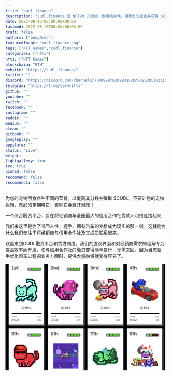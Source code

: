 ```yaml
---
title: "cudl.finance"
description: "Cudl.finance 是 NFT20 开发的一款赚钱游戏。喂养您的宠物并获得 $CUDL 以升级。"
date: 2022-08-13T00:00:00+08:00
lastmod: 2022-08-13T00:00:00+08:00
draft: false
authors: ["boogArno"]
featuredImage: "cudl-finance.png"
tags: ["NFT Games","cudl.finance"]
categories: ["nfts"]
nfts: ["NFT Games"]
blockchain: "ETH"
website: "https://cudl.finance/"
twitter: ""
discord: "https://discord.com/channels/760992976389931028/802629514231545857"
telegram: "https://t.me/verynifty"
github: ""
youtube: ""
twitch: ""
facebook: ""
instagram: ""
reddit: ""
medium: ""
steam: ""
gitbook: ""
googleplay: ""
appstore: ""
status: "Live"
weight: 
lightgallery: true
toc: true
pinned: false
recommend: false
recommend1: false
---
```

为您的宠物喂食各种不同的菜肴，以提高其分数并赚取 $CUDL。不要让您的宠物挨饿，您必须定期喂它，否则它会离开游戏！

一个综合融资平台，旨在将经销商与全国最大的信用合作社贷款人网络连接起来

我们来这里是为了带回人性，握手，拥有汽车的梦想成为现实的那一刻。这就是为什么我们专注于将经销商与信用合作社及其成员联系起来。

欢迎来到CUDL融资平台和贷方网络。我们的直观界面和对经销商需求的理解专为提高效率而开发，使与信用合作社的融资变得简单易行 - 无需来回。因为当您着手优化购车过程的业务方面时，提供大量融资就变得容易了。

![cudlfinance-dapp-games-ethereum-image2_6f592f958be288f972b92c3b24aa700f](cudlfinance-dapp-games-ethereum-image2_6f592f958be288f972b92c3b24aa700f.png)
